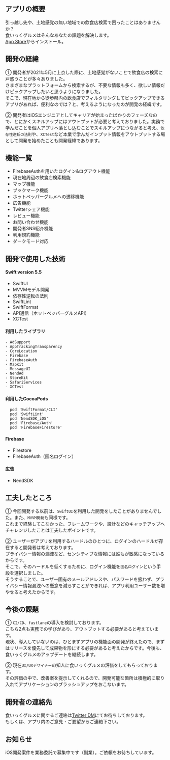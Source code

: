 ## アプリの概要
引っ越し先や、土地感覚の無い地域での飲食店検索で困ったことはありませんか？  
食いっくグルメはそんなあなたの課題を解決します。  
[App Store]()からインストール。

## 開発の経緯
① 開発者が2021年5月に上京した際に、土地感覚がないことで飲食店の検索に戸惑うことが多々ありました。  
さまざまなプラットフォームから検索するが、不要な情報も多く、欲しい情報だけピックアップしたいと思うようになりました。  
そこで、現在地から徒歩県内の飲食店でフィルタリングしてピックアップできるアプリがあれば、便利なのでは？と、考えるようになったのが開発の経緯です。  

② 開発者はiOSエンジニアとしてキャリアが始まったばかりのフェーズなので、とにかくスキルアップにはアウトプットが必要と考えておりました。実務で学んだことを個人アプリへ落とし込むことでスキルアップにつながると考え、`依存性逆転の法則`や、`XCTest`など本業で学んだインプット情報をアウトプットする場として開発を始めたことも開発経緯であります。

## 機能一覧
- FirebaseAuthを用いたログイン&ログアウト機能
- 現在地周辺の飲食店検索機能
- マップ機能
- ブックマーク機能
- ホットペッパーグルメへの遷移機能
- 広告機能
- Twitterシェア機能
- レビュー機能
- お問い合わせ機能
- 開発者SNS紹介機能
- 利用規約機能
- ダークモード対応

## 開発で使用した技術
#### Swift version 5.5
- SwiftUI
- MVVMモデル開発
- 依存性逆転の法則
- SwiftLint
- SwiftFormat
- API通信（ホットペッパーグルメAPI）
- XCTest

#### 利用したライブラリ

```
- AdSupport
- AppTrackingTransparency
- CoreLocation
- Firebase
- FirebaseAuth
- MapKit
- MessageUI
- NendAd
- StoreKit
- SafariServices
- XCTest
```

#### 利用したCocoaPods

```
  pod 'SwiftFormat/CLI'  
  pod 'SwiftLint'  
  pod 'NendSDK_iOS'  
  pod 'Firebase/Auth'  
  pod 'FirebaseFirestore'  
```

#### Firebase
- Firestore
- FirebaseAuth（匿名ログイン）

#### 広告
- NendSDK

## 工夫したところ
① 今回開発する以前は、`SwiftUI`を利用した開発をしたことがありませんでした。また、`MVVM開発`も同様です。  
これまで経験してこなかった、フレームワークや、設計などのキャッチアップへチャレンジしたことは工夫したポイントです。 

② ユーザーがアプリを利用するハードルのひとつに、ログインのハードルが存在すると開発者は考えております。  
プライバシー情報の漏洩など、センシティブな情報には誰もが敏感になっているからです。  
そこで、そのハードルを低くするために、ログイン機能を`匿名ログイン`という手段を選択しました。  
そうすることで、ユーザー固有のメールアドレスや、パスワードを扱わず、プライバシー情報漏洩への懸念を減らすことができれば、アプリ利用ユーザー数を増やせると考えたからです。 

## 今後の課題
① `CI/CD`、`fastlane`の導入を検討しております。  
こちら2点も実務での学びがあり、アウトプットする必要があると考えています。  
現状、導入していないのは、ひとまずアプリの機能面の開発が終えたので、まずはリリースを優先して成果物を形にする必要があると考えたからです。今後も、食いっくグルメのアップデートを継続します。

② 現在`UI/UXデザイナー`の知人に食いっくグルメの評価をしてもらっております。  
その評価の中で、改善案を提示してくれるので、開発可能な箇所は積極的に取り入れてアプリケーションのブラッシュアップをおこないます。

## 開発者の連絡先
食いっくグルメに関するご連絡は[Twitter DM](https://twitter.com/ken_sasaki2)にてお待ちしております。  
もしくは、アプリ内のご意見・ご要望からご連絡下さい。

## お知らせ
iOS開発案件を業務委託で募集中です（副業）。ご依頼をお待ちしています。
